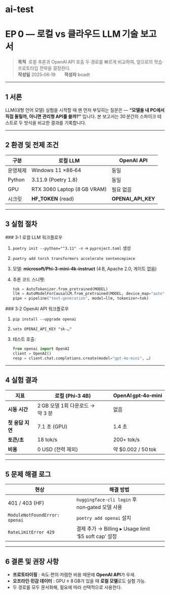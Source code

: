 # ai-test
# EP 0 — **로컬 vs 클라우드 LLM 기술 보고서**

> **목적**  로컬 추론과 OpenAI API 호출 두 경로를 빠르게 비교하여, 앞으로의 학습·프로토타입 전략을 결정한다.<br>
> **작성일** 2025‑06‑19  **작성자** boadt

---

## 1 서론

LLM(대형 언어 모델) 실험을 시작할 때 맨 먼저 부딪히는 질문은 ―
**“모델을 내 PC에서 직접 돌릴까, 아니면 관리형 API를 쓸까?”** 입니다.
본 보고서는 30 분간의 스파이크 테스트로 두 방식을 비교한 결과를 기록합니다.

---

## 2 환경 및 전제 조건

| 구분     | 로컬 LLM                      | OpenAI API           |
| ------ | --------------------------- | -------------------- |
| 운영체제   | Windows 11 ×86‑64           | 동일                   |
| Python | 3.11.9 (Poetry 1.8)         | 동일                   |
| GPU    | RTX 3060 Laptop (8 GB VRAM) | 필요 없음                |
| 시크릿    | **HF\_TOKEN** (read)        | **OPENAI\_API\_KEY** |

---

## 3 실험 절차

\### 3‑1 로컬 LLM 워크플로우

1. `poetry init --python="^3.11" -n` → `pyproject.toml` 생성
2. `poetry add torch transformers accelerate sentencepiece`
3. 모델: **microsoft/Phi‑3‑mini‑4k‑instruct** (4 B, Apache 2.0, 게이트 없음)
4. 추론 코드 스니펫:

   ```python
   tok = AutoTokenizer.from_pretrained(MODEL)
   llm = AutoModelForCausalLM.from_pretrained(MODEL, device_map="auto")
   pipe = pipeline("text-generation", model=llm, tokenizer=tok)
   ```

\### 3‑2 OpenAI API 워크플로우

1. `pip install --upgrade openai`
2. `setx OPENAI_API_KEY "sk-…"`
3. 테스트 호출:

   ```python
   from openai import OpenAI
   client = OpenAI()
   resp = client.chat.completions.create(model="gpt-4o-mini", …)
   ```

---

## 4 실험 결과

| 지표          | 로컬 (Phi‑3 4B)           | OpenAI gpt‑4o‑mini |
| ----------- | ----------------------- | ------------------ |
| **시동 시간**   | 2 GB 모델 1회 다운로드 → 약 3 분 | 없음                 |
| **첫 응답 지연** | 7.1 초 (GPU)             | 1.4 초              |
| **토큰/초**    | 18 tok/s                | 200+ tok/s         |
| **비용**      | 0 USD (전력 제외)           | 약 \$0.002 / 50 tok |

---

## 5 문제 해결 로그

| 현상                            | 해결 방법                                           |
| ----------------------------- | ----------------------------------------------- |
| 401 / 403 (HF)                | `huggingface-cli login` 후 non‑gated 모델 사용       |
| `ModuleNotFoundError: openai` | `poetry add openai` 설치                          |
| `RateLimitError 429`          | 결제 추가 → Billing ▸ Usage limit ‘\$5 soft cap’ 설정 |

---

## 6 결론 및 권장 사항

* **프로토타이핑** : 속도·편의·저렴한 비용 때문에 **OpenAI API**가 우세.
* **오프라인·민감 데이터** : GPU ≥ 8 GB가 있을 때 **로컬 모델**로도 실험 가능.
* 두 경로를 모두 문서화해, 필요에 따라 선택적으로 사용한다.

```
